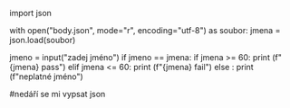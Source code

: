 import json

with open("body.json", mode="r", encoding="utf-8") as soubor:
    jmena = json.load(soubor)

jmeno = input("zadej jméno")
if jmeno == jmena:
    if jmena >= 60:
        print (f"{jmena} pass")
    elif jmena <= 60:
        print (f"{jmena} fail")
else :
    print (f"neplatné jméno")
    

#nedáří se mi vypsat json
